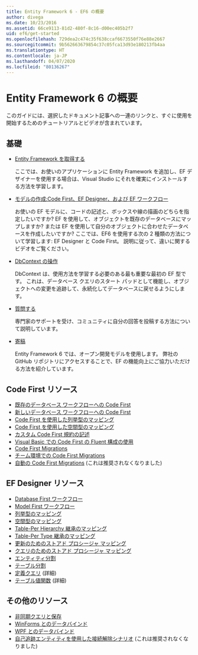 ```yaml
---
title: Entity Framework 6 - EF6 の概要
author: divega
ms.date: 10/23/2016
ms.assetid: 66ce9113-81d2-480f-8c16-d00ec405b2f7
uid: ef6/get-started
ms.openlocfilehash: 729dea2c474c35f638ccaf6673550f76e88e2667
ms.sourcegitcommit: 9b562663679854c37c05fca13d93e180213fb4aa
ms.translationtype: HT
ms.contentlocale: ja-JP
ms.lasthandoff: 04/07/2020
ms.locfileid: "80136267"
---
```

# <a name="get-started-with-entity-framework-6"></a>Entity Framework 6 の概要

このガイドには、選択したドキュメント記事への一連のリンクと、すぐに使用を開始するためのチュートリアルとビデオが含まれています。

## <a name="fundamentals"></a>基礎

* [Entity Framework を取得する](~/ef6/fundamentals/install.md)

  ここでは、お使いのアプリケーションに Entity Framework を追加し、EF デザイナーを使用する場合は、Visual Studio にそれを確実にインストールする方法を学習します。

* [モデルの作成:Code First、EF Designer、および EF ワークフロー](~/ef6/modeling/index.md)

  お使いの EF モデルに、コードの記述と、ボックスや線の描画のどちらを指定したいですか?
EF を使用して、オブジェクトを既存のデータベースにマップしますか? または EF を使用して自分のオブジェクトに合わせたデータベースを作成したいですか?
ここでは、EF6 を使用する次の 2 種類の方法について学習します: EF Designer と Code First。
説明に従って、違いに関するビデオをご覧ください。

* [DbContext の操作](~/ef6/fundamentals/working-with-dbcontext.md)

  DbContext は、使用方法を学習する必要のある最も重要な最初の EF 型です。 これは、データベース クエリのスタート パッドとして機能し、オブジェクトへの変更を追跡して、永続化してデータベースに戻せるようにします。

* [質問する](~/ef6/resources/get-help.md)

  専門家のサポートを受け、コミュニティに自分の回答を投稿する方法について説明しています。

* [寄稿](https://github.com/aspnet/EntityFramework6/)

  Entity Framework 6 では、オープン開発モデルを使用します。 弊社の GitHub リポジトリにアクセスすることで、EF の機能向上にご協力いただける方法を紹介しています。

## <a name="code-first-resources"></a>Code First リソース

  - [既存のデータベース ワークフローへの Code First](~/ef6/modeling/code-first/workflows/existing-database.md)
  - [新しいデータベース ワークフローへの Code First](~/ef6/modeling/code-first/workflows/new-database.md)
  - [Code First を使用した列挙型のマッピング](~/ef6/modeling/code-first/data-types/enums.md)
  - [Code First を使用した空間型のマッピング](~/ef6/modeling/code-first/data-types/spatial.md)
  - [カスタム Code First 規約の記述](~/ef6/modeling/code-first/conventions/custom.md)
  - [Visual Basic での Code First の Fluent 構成の使用](~/ef6/modeling/code-first/fluent/vb.md)
  - [Code First Migrations](~/ef6/modeling/code-first/migrations/index.md)
  - [チーム環境での Code First Migrations](~/ef6/modeling/code-first/migrations/teams.md)
  - [自動の Code First Migrations](~/ef6/modeling/code-first/migrations/automatic.md) (これは推奨されなくなりました)

## <a name="ef-designer-resources"></a>EF Designer リソース
  - [Database First ワークフロー](~/ef6/modeling/designer/workflows/database-first.md)
  - [Model First ワークフロー](~/ef6/modeling/designer/workflows/model-first.md)
  - [列挙型のマッピング](~/ef6/modeling/designer/data-types/enums.md)
  - [空間型のマッピング](~/ef6/modeling/designer/data-types/spatial.md)
  - [Table-Per Hierarchy 継承のマッピング](~/ef6/modeling/designer/inheritance/tph.md)
  - [Table-Per Type 継承のマッピング](~/ef6/modeling/designer/inheritance/tpt.md)
  - [更新のためのストアド プロシージャ マッピング](~/ef6/modeling/designer/stored-procedures/cud.md)
  - [クエリのためのストアド プロシージャ マッピング](~/ef6/modeling/designer/stored-procedures/query.md)
  - [エンティティ分割](~/ef6/modeling/designer/entity-splitting.md)
  - [テーブル分割](~/ef6/modeling/designer/table-splitting.md)
  - [定義クエリ](~/ef6/modeling/designer/advanced/defining-query.md) (詳細)
  - [テーブル値関数](~/ef6/modeling/designer/advanced/tvfs.md) (詳細)

## <a name="other-resources"></a>その他のリソース
  - [非同期クエリと保存](~/ef6/fundamentals/async.md)
  - [WinForms とのデータバインド](~/ef6/fundamentals/databinding/winforms.md)
  - [WPF とのデータバインド](~/ef6/fundamentals/databinding/wpf.md)
  - [自己追跡エンティティを使用した接続解除シナリオ](~/ef6/fundamentals/disconnected-entities/self-tracking-entities/walkthrough.md) (これは推奨されなくなりました)
